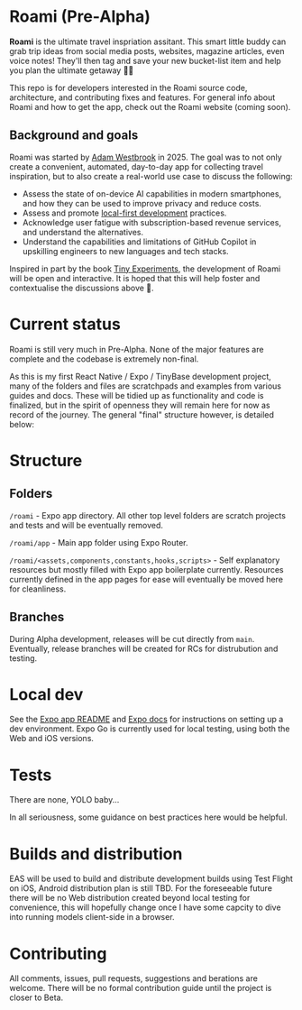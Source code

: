 # Roami (Pre-Alpha)

**Roami** is the ultimate travel inspriation assitant. This smart little buddy can grab trip ideas from social media posts, websites, magazine articles, even voice notes! They'll then tag and save your new bucket-list item and help you plan the ultimate getaway 🧳🛫

This repo is for developers interested in the Roami source code, architecture, and contributing fixes and features. For general info about Roami and how to get the app, check out the Roami website (coming soon).

## Background and goals

Roami was started by [Adam Westbrook](https://www.github.com/adamdodev) in 2025. The goal was to not only create a convenient, automated, day-to-day app for collecting travel inspiration, but to also create a real-world use case to discuss the following:

- Assess the state of on-device AI capabilities in modern smartphones, and how they can be used to improve privacy and reduce costs.
- Assess and promote [local-first development](https://localfirstweb.dev/) practices.
- Acknowledge user fatigue with subscription-based revenue services, and understand the alternatives.
- Understand the capabilities and limitations of GitHub Copilot in upskilling engineers to new languages and tech stacks.

Inspired in part by the book [Tiny Experiments](https://uk.bookshop.org/p/books/tiny-experiments-create-a-life-of-discovery-to-think-better-work-smarter-and-live-happier-anne-laure-le-cunff/7696101?ean=9781800819153), the development of Roami will be open and interactive. It is hoped that this will help foster and contextualise the discussions above 🙂.

# Current status

Roami is still very much in Pre-Alpha. None of the major features are complete and the codebase is extremely non-final.

As this is my first React Native / Expo / TinyBase development project, many of the folders and files are scratchpads and examples from various guides and docs. These will be tidied up as functionality and code is finalized, but in the spirit of openness they will remain here for now as record of the journey. The general "final" structure however, is detailed below:

# Structure

## Folders

`/roami` - Expo app directory. All other top level folders are scratch projects and tests and will be eventually removed.

`/roami/app` - Main app folder using Expo Router.

`/roami/<assets,components,constants,hooks,scripts>` - Self explanatory resources but mostly filled with Expo app boilerplate currently. Resources currently defined in the app pages for ease will eventually be moved here for cleanliness.

## Branches

During Alpha development, releases will be cut directly from `main`. Eventually, release branches will be created for RCs for distrubution and testing.

# Local dev

See the [Expo app README](./roami) and [Expo docs](https://docs.expo.dev/tutorial/create-your-first-app/) for instructions on setting up a dev environment. Expo Go is currently used for local testing, using both the Web and iOS versions.

# Tests

There are none, YOLO baby...

In all seriousness, some guidance on best practices here would be helpful.

# Builds and distribution

EAS will be used to build and distribute development builds using Test Flight on iOS, Android distribution plan is still TBD. For the foreseeable future there will be no Web distribution created beyond local testing for convenience, this will hopefully change once I have some capcity to dive into running models client-side in a browser.

# Contributing

All comments, issues, pull requests, suggestions and berations are welcome. There will be no formal contribution guide until the project is closer to Beta.
